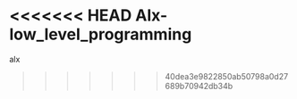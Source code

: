 <<<<<<< HEAD
Alx-low_level_programming
=======
alx
>>>>>>> 40dea3e9822850ab50798a0d27689b70942db34b

